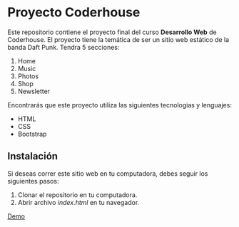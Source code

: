 # Proyecto Coderhouse

Este repositorio contiene el proyecto final del curso **Desarrollo Web** de Coderhouse. El proyecto tiene la temática de ser un sitio web estático de la banda Daft Punk. Tendra 5 secciones:
1. Home
2. Music
3. Photos
4. Shop
5. Newsletter

Encontrarás que este proyecto utiliza las siguientes tecnologias y lenguajes:

- HTML
- CSS
- Bootstrap

## Instalación
Si deseas correr este sitio web en tu computadora, debes seguir los siguientes pasos:

1. Clonar el repositorio en tu computadora.
2. Abrir archivo *index.html* en tu navegador.

[Demo](https://mrgoonies.github.io/web-dev-coderhouse/)
